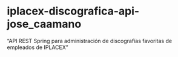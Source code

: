 # iplacex-discografica-api-jose_caamano

“API REST Spring para administración de discografías favoritas de empleados de IPLACEX”
